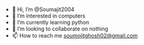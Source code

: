 - 👋 Hi, I’m @Soumajit2004
- 👀 I’m interested in computers
- 🌱 I’m currently learning python
- 💞️ I’m looking to collaborate on nothing
- 📫 How to reach me soumojitghosh02@gmail.com

<!---
Soumajit2004/Soumajit2004 is a ✨ special ✨ repository because its `README.md` (this file) appears on your GitHub profile.
You can click the Preview link to take a look at your changes.
--->
